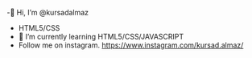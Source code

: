 -👋 Hi, I’m @kursadalmaz
- HTML5/CSS
- 🌱 I’m currently learning HTML5/CSS/JAVASCRIPT
- Follow me on instagram.
https://www.instagram.com/kursad.almaz/ 
